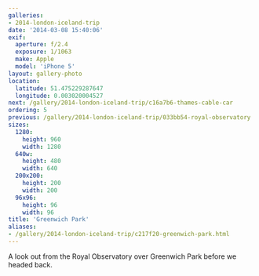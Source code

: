 ```yaml
---
galleries:
- 2014-london-iceland-trip
date: '2014-03-08 15:40:06'
exif:
  aperture: f/2.4
  exposure: 1/1063
  make: Apple
  model: 'iPhone 5'
layout: gallery-photo
location:
  latitude: 51.475229287647
  longitude: 0.003020004527
next: /gallery/2014-london-iceland-trip/c16a7b6-thames-cable-car
ordering: 5
previous: /gallery/2014-london-iceland-trip/033bb54-royal-observatory
sizes:
  1280:
    height: 960
    width: 1280
  640w:
    height: 480
    width: 640
  200x200:
    height: 200
    width: 200
  96x96:
    height: 96
    width: 96
title: 'Greenwich Park'
aliases:
- /gallery/2014-london-iceland-trip/c217f20-greenwich-park.html
---
```


A look out from the Royal Observatory over Greenwich Park before we headed back.
